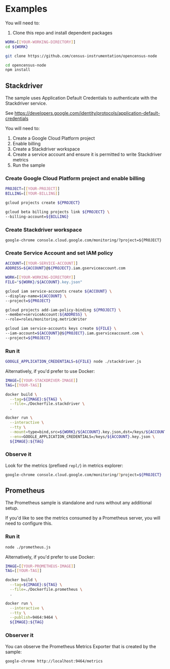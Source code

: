 # Examples

You will need to:

1. Clone this repo and install dependent packages

```bash
WORK=[[YOUR-WORKING-DIRECTORY]]
cd ${WORK}

git clone https://github.com/census-instrumentation/opencensus-node

cd opencensus-node
npm install
```

## Stackdriver

The sample uses Application Default Credentials to authenticate with the Stackdriver service.

See https://developers.google.com/identity/protocols/application-default-credentials

You will need to:

1. Create a Google Cloud Platform project
1. Enable billing
1. Create a Stackdriver workspace
1. Create a service account and ensure it is permitted to write Stackdriver metrics
1. Run the sample

### Create Google Cloud Platform project and enable billing

```bash
PROJECT=[[YOUR-PROJECT]]
BILLING=[[YOUR-BILLING]]

gcloud projects create ${PROJECT}

gcloud beta billing projects link ${PROJECT} \
--billing-account=${BILLING}
```
### Create Stackdriver workspace

```
google-chrome console.cloud.google.com/monitoring/?project=${PROJECT}
```

### Create Service Account and set IAM policy

```bash
ACCOUNT=[[YOUR-SERVICE-ACCOUNT]]
ADDRESS=${ACCOUNT}@${PROJECT}.iam.gserviceaccount.com

WORK=[[YOUR-WORKING-DIRECTORY]]
FILE="${WORK}/${ACCOUNT}.key.json"

gcloud iam service-accounts create ${ACCOUNT} \
--display-name=${ACCOUNT} \
--project=${PROJECT}

gcloud projects add-iam-policy-binding ${PROJECT} \
--member=serviceAccount:${ADDRESS} \
--role=roles/monitoring.metricWriter

gcloud iam service-accounts keys create ${FILE} \
--iam-account=${ACCOUNT}@${PROJECT}.iam.gserviceaccount.com \
--project=${PROJECT}
```

### Run it

```bash
GOOGLE_APPLICATION_CREDENTIALS=${FILE} node ./stackdriver.js
```

Alternatively, if you'd prefer to use Docker:

```bash
IMAGE=[[YOUR-STACKDRIVER-IMAGE]]
TAG=[[YOUR-TAG]]

docker build \
  --tag=${IMAGE}:${TAG} \
  --file=./Dockerfile.stackdriver \
  .

docker run \
  --interactive \
  --tty \
  --mount=type=bind,src=${WORK}/${ACCOUNT}.key.json,dst=/keys/${ACCOUNT}.key.json \
  --env=GOOGLE_APPLICATION_CREDENTIALS=/keys/${ACCOUNT}.key.json \
  ${IMAGE}:${TAG}
```

### Observe it

Look for the metrics (prefixed `repl/`) in metrics explorer:

```bash
google-chrome console.cloud.google.com/monitoring/?project=${PROJECT}
```


## Prometheus

The Prometheus sample is standalone and runs without any additional setup.

If you'd like to see the metrics consumed by a Prometheus server, you will need to configure this.

### Run it

```bash
node ./prometheus.js
```

Alternatively, if you'd prefer to use Docker:

```bash
IMAGE=[[YOUR-PROMETHEUS-IMAGE]]
TAG=[[YOUR-TAG]]

docker build \
  --tag=${IMAGE}:${TAG} \
  --file=./Dockerfile.prometheus \
  .

docker run \
  --interactive \
  --tty \
  --publish=9464:9464 \
  ${IMAGE}:${TAG}
```

### Observer it

You can observe the Prometheus Metrics Exporter that is created by the sample:
```bash
google-chrome http://localhost:9464/metrics
```


